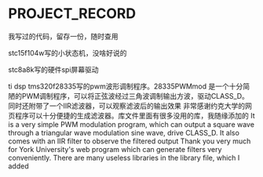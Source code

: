 # PROJECT_RECORD
我写过的代码，留存一份，随时查用

stc15f104w写的小状态机，没啥好说的

stc8a8k写的硬件spi屏幕驱动

ti dsp tms320f28335写的pwm波形调制程序。28335PWMmod 是一个十分简陋的PWM调制程序，可以将正弦波经过三角波调制输出方波，驱动CLASS_D。同时还附带了一个IIR滤波器，可以观察滤波后的输出效果 非常感谢约克大学的网页程序可以十分便捷的生成滤波器。库文件里面有很多没用的库，我随缘添加的 It is a very simple PWM modulation program, which can output a square wave through a triangular wave modulation sine wave, drive CLASS_D. It also comes with an IIR filter to observe the filtered output Thank you very much for York University's web program which can generate filters very conveniently. There are many useless libraries in the library file, which I added

